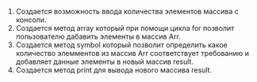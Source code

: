 1. Создается возможность ввода количества элементов массива с консоли.
2. Создается метод array который при помощи цикла for позволит пользователю дабавить элементы в массив Arr.
3. Создается метод symbol который позволит определить какое количество элемментов из массив Arr соответствует требованию и добавляет данные элементы в новый массив result.
4. Создается метод print для вывода нового массива result.
